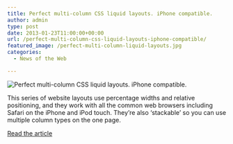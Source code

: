 ```yaml
---
title: Perfect multi-column CSS liquid layouts. iPhone compatible.
author: admin
type: post
date: 2013-01-23T11:00:00+00:00
url: /perfect-multi-column-css-liquid-layouts-iphone-compatible/
featured_image: /perfect-multi-column-liquid-layouts.jpg
categories:
  - News of the Web

---
```

<img src="https://i0.wp.com/matthewjamestaylor.com/img/illustrations/large/perfect-multi-column-liquid-layouts.jpg?w=700" alt="Perfect multi-column CSS liquid layouts. iPhone compatible." data-recalc-dims="1" />

This series of website layouts use percentage widths and relative positioning, and they work with all the common web browsers including Safari on the iPhone and iPod touch. They&#8217;re also &#8216;stackable&#8217; so you can use multiple column types on the one page.

<a href="http://matthewjamestaylor.com/blog/perfect-multi-column-liquid-layouts" title="Perfect multi-column CSS liquid layouts. iPhone compatible." target="_blank">Read the article</a>
